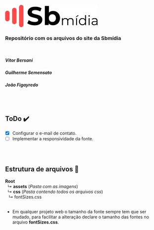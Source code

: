 
<p align="start">
  <img src="assets/logo.png" width="300" title="logo">
</p>

### Repositório com os arquivos do site da Sbmídia
<br/>

##### Vitor Bersani
##### Guilherme Semensato
##### João Figayredo

<br/><br/>

## ToDo :heavy_check_mark:
- [x] Configurar o e-mail de contato. 
- [ ] Implementar a responsividade da fonte.

<br/><br/>

## Estrutura de arquivos :floppy_disk:
**Root** <br/>
&nbsp; ↳ **assets** (*Pasta com as imagens*) <br/>
&nbsp; ↳ **css** (*Pasta contendo todos os arquivos css*)<br/>
&nbsp;&nbsp; ↳ fontSizes.css <br/><br/>

- Em qualquer projeto web o tamanho da fonte sempre tem que ser mudado, para facilitar a alteração declare o tamanho das fontes no arquivo **fontSizes.css**.
